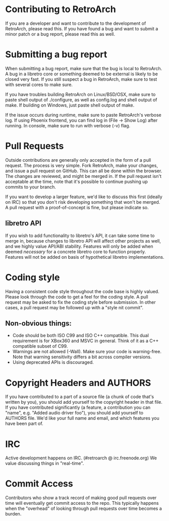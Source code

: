# Contributing to RetroArch

If you are a developer and want to contribute to the development of RetroArch, please read this.
If you have found a bug and want to submit a minor patch or a bug report, please read this as well.

# Submitting a bug report
When submitting a bug report, make sure that the bug is local to RetroArch.
A bug in a libretro core or something deemed to be external is likely to be closed very fast.
If you still suspect a bug in RetroArch, make sure to test with several cores to make sure.

If you have troubles building RetroArch on Linux/BSD/OSX, make sure to paste shell output of ./configure,
as well as config.log and shell output of make. If building on Windows, just paste shell output of make.

If the issue occurs during runtime, make sure to paste RetroArch's verbose log.
If using Phoenix frontend, you can find log in (File -> Show Log) after running.
In console, make sure to run with verbose (-v) flag.

# Pull Requests
Outside contributions are generally only accepted in the form of a pull request. The process is very simple.
Fork RetroArch, make your changes, and issue a pull request on GitHub. This can all be done within the browser.
The changes are reviewed, and might be merged in. If the pull request isn't acceptable at the time,
note that it's possible to continue pushing up commits to your branch.

If you want to develop a larger feature,
we'd like to discuss this first (ideally on IRC) so that you don't risk developing something
that won't be merged. A pull request with a proof-of-concept is fine, but please indicate so.

## libretro API
If you wish to add functionality to libretro's API, it can take some time to merge in, because changes
to libretro API will affect other projects as well, and we highly value API/ABI stability.
Features will only be added when deemed *necessary* for a concrete libretro core to function properly.
Features will not be added on basis of hypothetical libretro implementations.

# Coding style
Having a consistent code style throughout the code base is highly valued.
Please look through the code to get a feel for the coding style.
A pull request may be asked to fix the coding style before submission.
In other cases, a pull request may be followed up with a "style nit commit".

## Non-obvious things:
  - Code should be both ISO C99 and ISO C++ compatible. This dual requirement is for XBox360 and MSVC in general. Think of it as a C++ compatible subset of C99.
  - Warnings are not allowed (-Wall). Make sure your code is warning-free. Note that warning sensitivity differs a bit across compiler versions.
  - Using deprecated APIs is discouraged.

# Copyright Headers and AUTHORS
If you have contributed to a part of a source file (a chunk of code that's written by you),
you should add yourself to the copyright header in that file.
If you have contributed significantly
(a feature, a contribution you can "name", e.g. "Added audio driver foo"), you should add yourself to AUTHORS file.
We'd like your full name and email, and which features you have been part of.

# IRC
Active development happens on IRC. (#retroarch @ irc.freenode.org)
We value discussing things in "real-time".

# Commit Access
Contributors who show a track record of making good pull requests over time will eventually get commit access to the repo.
This typically happens when the "overhead" of looking through pull requests over time becomes a burden.